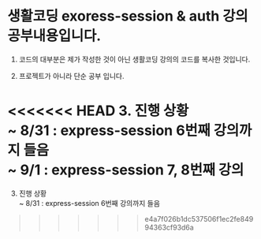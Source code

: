 생활코딩 exoress-session & auth 강의 공부내용입니다.
===============================================

1. 코드의 대부분은 제가 작성한 것이 아닌 생활코딩 강의의 코드를 복사한 것입니다.

2. 프로젝트가 아니라 단순 공부 입니다.

<<<<<<< HEAD
3. 진행 상황
<br/>
~ 8/31 : express-session 6번째 강의까지 들음        
~ 9/1  : express-session 7, 8번째 강의
=======
3. 진행 상황    
~ 8/31 : express-session 6번째 강의까지 들음      
>>>>>>> e4a7f026b1dc537506f1ec2fe84994363cf93d6a
